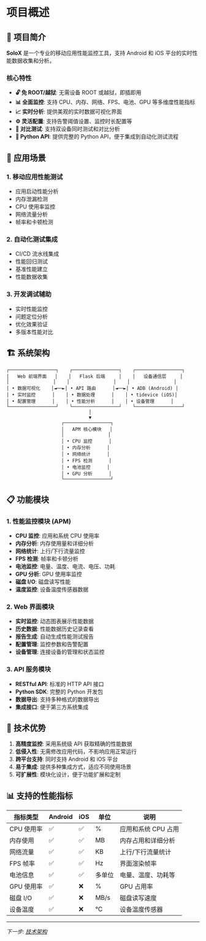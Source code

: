 # 项目概述

## 🎯 项目简介

**SoloX** 是一个专业的移动应用性能监控工具，支持 Android 和 iOS 平台的实时性能数据收集和分析。

### 核心特性

- **🔓 免 ROOT/越狱**: 无需设备 ROOT 或越狱，即插即用
- **📊 全面监控**: 支持 CPU、内存、网络、FPS、电池、GPU 等多维度性能指标
- **📈 实时分析**: 提供美观的实时数据可视化界面
- **⚙️ 灵活配置**: 支持告警阈值设置、监控时长配置等
- **🔄 对比测试**: 支持双设备同时测试和对比分析
- **🐍 Python API**: 提供完整的 Python API，便于集成到自动化测试流程

## 🎯 应用场景

### 1. 移动应用性能测试
- 应用启动性能分析
- 内存泄漏检测
- CPU 使用率监控
- 网络流量分析
- 帧率和卡顿检测

### 2. 自动化测试集成
- CI/CD 流水线集成
- 性能回归测试
- 基准性能建立
- 性能数据收集

### 3. 开发调试辅助
- 实时性能监控
- 问题定位分析
- 优化效果验证
- 多版本性能对比

## 🏗️ 系统架构

```
┌─────────────────┐    ┌─────────────────┐    ┌─────────────────┐
│   Web 前端界面   │    │   Flask 后端     │    │   设备通信层     │
│                │    │                │    │                │
│ • 数据可视化    │◄──►│ • API 路由      │◄──►│ • ADB (Android) │
│ • 实时监控      │    │ • 数据处理      │    │ • tidevice (iOS)│
│ • 配置管理      │    │ • 性能分析      │    │ • 设备管理      │
└─────────────────┘    └─────────────────┘    └─────────────────┘
                              │
                              ▼
                    ┌─────────────────┐
                    │   APM 核心模块   │
                    │                │
                    │ • CPU 监控      │
                    │ • 内存分析      │
                    │ • 网络统计      │
                    │ • FPS 检测      │
                    │ • 电池监控      │
                    │ • GPU 分析      │
                    └─────────────────┘
```

## 📋 功能模块

### 1. 性能监控模块 (APM)
- **CPU 监控**: 应用和系统 CPU 使用率
- **内存分析**: 内存使用量和详细分析
- **网络统计**: 上行/下行流量监控
- **FPS 检测**: 帧率和卡顿分析
- **电池监控**: 电量、温度、电流、电压、功耗
- **GPU 分析**: GPU 使用率监控
- **磁盘 I/O**: 磁盘读写性能
- **温度监控**: 设备温度传感器数据

### 2. Web 界面模块
- **实时监控**: 动态图表展示性能数据
- **历史数据**: 性能数据历史记录查看
- **报告生成**: 自动生成性能测试报告
- **配置管理**: 监控参数和告警配置
- **设备管理**: 连接设备的管理和状态监控

### 3. API 服务模块
- **RESTful API**: 标准的 HTTP API 接口
- **Python SDK**: 完整的 Python 开发包
- **数据导出**: 支持多种格式的数据导出
- **集成接口**: 便于第三方系统集成

## 🎨 技术优势

1. **高精度监控**: 采用系统级 API 获取精确的性能数据
2. **低侵入性**: 无需修改应用代码，不影响应用正常运行
3. **跨平台支持**: 同时支持 Android 和 iOS 平台
4. **易于集成**: 提供多种集成方式，适应不同使用场景
5. **可扩展性**: 模块化设计，便于功能扩展和定制

## 📊 支持的性能指标

| 指标类型 | Android | iOS | 单位 | 说明 |
|---------|---------|-----|------|------|
| CPU 使用率 | ✅ | ✅ | % | 应用和系统 CPU 占用 |
| 内存使用 | ✅ | ✅ | MB | 内存占用和详细分析 |
| 网络流量 | ✅ | ✅ | KB | 上行/下行流量统计 |
| FPS 帧率 | ✅ | ✅ | Hz | 界面渲染帧率 |
| 电池信息 | ✅ | ✅ | 多单位 | 电量、温度、功耗等 |
| GPU 使用率 | ✅ | ❌ | % | GPU 占用率 |
| 磁盘 I/O | ✅ | ❌ | MB/s | 磁盘读写速度 |
| 设备温度 | ✅ | ❌ | °C | 设备温度传感器 |

---

*下一步: [技术架构](./02-技术架构.md)*
